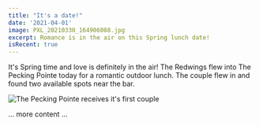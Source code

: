 ```yaml
---
title: "It's a date!"
date: '2021-04-01'
image: PXL_20210330_164906088.jpg
excerpt: Romance is in the air on this Spring lunch date!
isRecent: true
---
```


It's Spring time and love is definitely in the air! The Redwings flew into The Pecking Pointe today for a romantic outdoor lunch. The couple flew in and found two available spots near the bar.

![The Pecking Pointe receives it's first couple](PXL_20210330_164906088.jpg)

... more content ...
